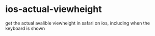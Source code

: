 # ios-actual-viewheight
get the actual avalible viewheight in safari on ios, including when the keyboard is shown
